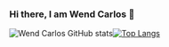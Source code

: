### Hi there, I am Wend Carlos 👋


![Wend Carlos GitHub stats](https://github-readme-stats.vercel.app/api?username=W-Carlos&show_icons=true&theme=tokyonight)[![Top Langs](https://github-readme-stats.vercel.app/api/top-langs/?username=W-Carlos&layout=compact)](https://github.com/W-Carlos/github-readme-stats)



<!--
**W-Carlos/W-Carlos** is a ✨ _special_ ✨ repository because its `README.md` (this file) appears on your GitHub profile.

Here are some ideas to get you started:

- 🔭 I’m currently working on ...
- 🌱 I’m currently learning ...
- 👯 I’m looking to collaborate on ...
- 🤔 I’m looking for help with ...
- 💬 Ask me about ...
- 📫 How to reach me: ...
- 😄 Pronouns: ...
- ⚡ Fun fact: ...
-->
